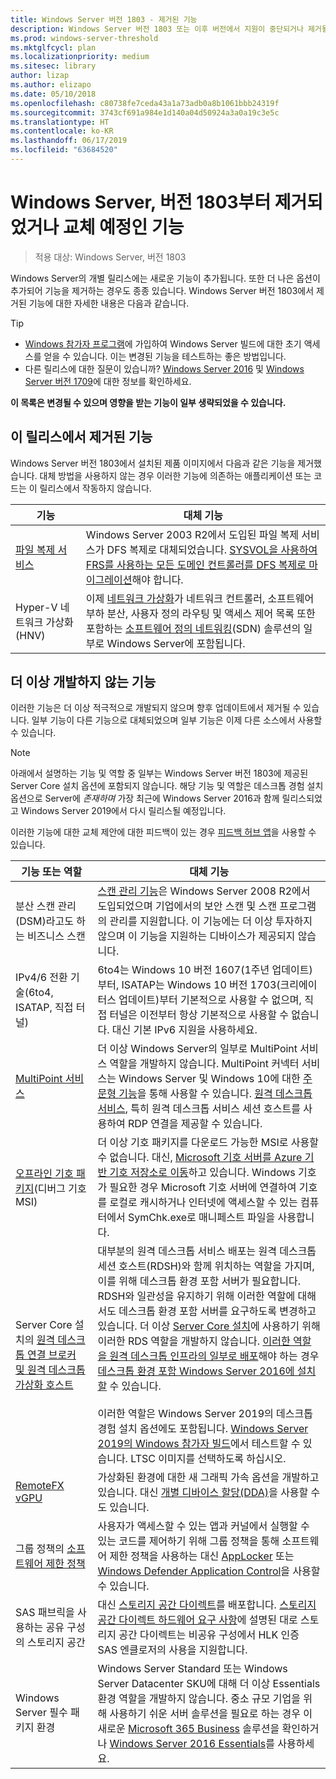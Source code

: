 ```yaml
---
title: Windows Server 버전 1803 - 제거된 기능
description: Windows Server 버전 1803 또는 이후 버전에서 지원이 중단되거나 제거될 기능에 대해 설명합니다.
ms.prod: windows-server-threshold
ms.mktglfcycl: plan
ms.localizationpriority: medium
ms.sitesec: library
author: lizap
ms.author: elizapo
ms.date: 05/10/2018
ms.openlocfilehash: c80738fe7ceda43a1a73adb0a8b1061bbb24319f
ms.sourcegitcommit: 3743cf691a984e1d140a04d50924a3a0a19c3e5c
ms.translationtype: HT
ms.contentlocale: ko-KR
ms.lasthandoff: 06/17/2019
ms.locfileid: "63684520"
---
```

# <a name="features-removed-or-planned-for-replacement-starting-with-windows-server-version-1803"></a>Windows Server, 버전 1803부터 제거되었거나 교체 예정인 기능

> 적용 대상: Windows Server, 버전 1803

Windows Server의 개별 릴리스에는 새로운 기능이 추가됩니다. 또한 더 나은 옵션이 추가되어 기능을 제거하는 경우도 종종 있습니다. Windows Server 버전 1803에서 제거된 기능에 대한 자세한 내용은 다음과 같습니다.   

> [!TIP]
> - [Windows 참가자 프로그램](https://insider.windows.com)에 가입하여 Windows Server 빌드에 대한 초기 액세스를 얻을 수 있습니다. 이는 변경된 기능을 테스트하는 좋은 방법입니다.
> - 다른 릴리스에 대한 질문이 있습니까? [Windows Server 2016](deprecated-features.md) 및 [Windows Server 버전 1709](removed-features-1709.md)에 대한 정보를 확인하세요.

**이 목록은 변경될 수 있으며 영향을 받는 기능이 일부 생략되었을 수 있습니다.** 

## <a name="features-we-removed-in-this-release"></a>이 릴리스에서 제거된 기능

Windows Server 버전 1803에서 설치된 제품 이미지에서 다음과 같은 기능을 제거했습니다. 대체 방법을 사용하지 않는 경우 이러한 기능에 의존하는 애플리케이션 또는 코드는 이 릴리스에서 작동하지 않습니다.   

|기능    |대체 기능|
|-----------|--------------------|
|[파일 복제 서비스](https://support.microsoft.com/en-us/help/4025991/windows-server-version-1709-no-longer-supports-frs)|Windows Server 2003 R2에서 도입된 파일 복제 서비스가 DFS 복제로 대체되었습니다. [SYSVOL을 사용하여 FRS를 사용하는 모든 도메인 컨트롤러를 DFS 복제로 마이그레이션](https://blogs.technet.microsoft.com/filecab/2014/06/25/streamlined-migration-of-frs-to-dfsr-sysvol/)해야 합니다.|
|Hyper-V 네트워크 가상화(HNV)|이제 [네트워크 가상화](../networking/sdn/technologies/hyper-v-network-virtualization/whats-new-hyperv-network-virtualization-windows-server.md)가 네트워크 컨트롤러, 소프트웨어 부하 분산, 사용자 정의 라우팅 및 액세스 제어 목록 또한 포함하는 [소프트웨어 정의 네트워킹](../networking/sdn/software-defined-networking.md)(SDN) 솔루션의 일부로 Windows Server에 포함됩니다.|

## <a name="features-were-no-longer-developing"></a>더 이상 개발하지 않는 기능

이러한 기능은 더 이상 적극적으로 개발되지 않으며 향후 업데이트에서 제거될 수 있습니다. 일부 기능이 다른 기능으로 대체되었으며 일부 기능은 이제 다른 소스에서 사용할 수 있습니다. 

>[!NOTE]
> 아래에서 설명하는 기능 및 역할 중 일부는 Windows Server 버전 1803에 제공된 Server Core 설치 옵션에 포함되지 않습니다. 해당 기능 및 역할은 데스크톱 경험 설치 옵션으로 Server에 *존재하며* 가장 최근에 Windows Server 2016과 함께 릴리스되었고 Windows Server 2019에서 다시 릴리스될 예정입니다.

이러한 기능에 대한 교체 제안에 대한 피드백이 있는 경우 [피드백 허브 앱](https://support.microsoft.com/help/4021566/windows-10-send-feedback-to-microsoft-with-feedback-hub-app)을 사용할 수 있습니다. 

|기능 또는 역할    |대체 기능|
|-----------|---------------------|
|분산 스캔 관리(DSM)라고도 하는 비즈니스 스캔|[스캔 관리 기능](https://docs.microsoft.com/previous-versions/windows/it-pro/windows-server-2008-R2-and-2008/dd759124\(v%3dws.11\))은 Windows Server 2008 R2에서 도입되었으며 기업에서의 보안 스캔 및 스캔 프로그램의 관리를 지원합니다. 이 기능에는 더 이상 투자하지 않으며 이 기능을 지원하는 디바이스가 제공되지 않습니다.|
|IPv4/6 전환 기술(6to4, ISATAP, 직접 터널)|6to4는 Windows 10 버전 1607(1주년 업데이트)부터, ISATAP는 Windows 10 버전 1703(크리에이터스 업데이트)부터 기본적으로 사용할 수 없으며, 직접 터널은 이전부터 항상 기본적으로 사용할 수 없습니다. 대신 기본 IPv6 지원을 사용하세요.|
|[MultiPoint 서비스](../remote/multipoint-services/multipoint-services.md)|더 이상 Windows Server의 일부로 MultiPoint 서비스 역할을 개발하지 않습니다. MultiPoint 커넥터 서비스는 Windows Server 및 Windows 10에 대한 [주문형 기능](https://docs.microsoft.com/windows-hardware/manufacture/desktop/features-on-demand-v2--capabilities)을 통해 사용할 수 있습니다. [원격 데스크톱 서비스](../remote/remote-desktop-services/welcome-to-rds.md), 특히 원격 데스크톱 서비스 세션 호스트를 사용하여 RDP 연결을 제공할 수 있습니다. |
|[오프라인 기호 패키지](https://docs.microsoft.com/windows-hardware/drivers/debugger/debugger-download-symbols)(디버그 기호 MSI)|더 이상 기호 패키지를 다운로드 가능한 MSI로 사용할 수 없습니다. 대신, [Microsoft 기호 서버를 Azure 기반 기호 저장소로 이동](https://blogs.msdn.microsoft.com/windbg/2017/10/18/update-on-microsofts-symbol-server/)하고 있습니다. Windows 기호가 필요한 경우 Microsoft 기호 서버에 연결하여 기호를 로컬로 캐시하거나 인터넷에 액세스할 수 있는 컴퓨터에서 SymChk.exe로 매니페스트 파일을 사용합니다.|
|Server Core 설치의 [원격 데스크톱 연결 브로커 및 원격 데스크톱 가상화 호스트](../remote/remote-desktop-services/desktop-hosting-service.md)|대부분의 원격 데스크톱 서비스 배포는 원격 데스크톱 세션 호스트(RDSH)와 함께 위치하는 역할을 가지며, 이를 위해 데스크톱 환경 포함 서버가 필요합니다. RDSH와 일관성을 유지하기 위해 이러한 역할에 대해서도 데스크톱 환경 포함 서버를 요구하도록 변경하고 있습니다. 더 이상 [Server Core 설치](../administration/server-core/what-is-server-core.md)에 사용하기 위해 이러한 RDS 역할을 개발하지 않습니다. [이러한 역할을 원격 데스크톱 인프라의 일부로 배포](../remote/remote-desktop-services/rds-deploy-infrastructure.md)해야 하는 경우 [데스크톱 환경 포함 Windows Server 2016에 설치할](getting-started-with-server-with-desktop-experience.md) 수 있습니다. <br/><br/>이러한 역할은 Windows Server 2019의 데스크톱 경험 설치 옵션에도 포함됩니다. [Windows Server 2019의 Windows 참가자 빌드](https://docs.microsoft.com/windows-insider/at-work/)에서 테스트할 수 있습니다. LTSC 이미지를 선택하도록 하십시오. |
|[RemoteFX vGPU](../remote/remote-desktop-services/rds-remotefx-vgpu.md)|가상화된 환경에 대한 새 그래픽 가속 옵션을 개발하고 있습니다. 대신 [개별 디바이스 할당(DDA)](../virtualization/hyper-v/plan/plan-for-deploying-devices-using-discrete-device-assignment.md)을 사용할 수도 있습니다.|
|그룹 정책의 [소프트웨어 제한 정책](../identity/software-restriction-policies/software-restriction-policies.md)|사용자가 액세스할 수 있는 앱과 커널에서 실행할 수 있는 코드를 제어하기 위해 그룹 정책을 통해 소프트웨어 제한 정책을 사용하는 대신 [AppLocker](https://docs.microsoft.com/windows/security/threat-protection/applocker/applocker-overview) 또는 [Windows Defender Application Control](https://docs.microsoft.com/windows/security/threat-protection/windows-defender-application-control)을 사용할 수 있습니다.|
|SAS 패브릭을 사용하는 공유 구성의 스토리지 공간|대신 [스토리지 공간 다이렉트](../storage/storage-spaces/storage-spaces-direct-overview.md)를 배포합니다. [스토리지 공간 다이렉트 하드웨어 요구 사항](../storage/storage-spaces/storage-spaces-direct-hardware-requirements.md)에 설명된 대로 스토리지 공간 다이렉트는 비공유 구성에서 HLK 인증 SAS 엔클로저의 사용을 지원합니다.|
|Windows Server 필수 패키지 환경|Windows Server Standard 또는 Windows Server Datacenter SKU에 대해 더 이상 Essentials 환경 역할을 개발하지 않습니다. 중소 규모 기업을 위해 사용하기 쉬운 서버 솔루션을 필요로 하는 경우 이 새로운 [Microsoft 365 Business](https://www.microsoft.com/microsoft-365/business) 솔루션을 확인하거나 [Windows Server 2016 Essentials](https://docs.microsoft.com/windows-server-essentials/get-started/get-started)를 사용하세요.|

